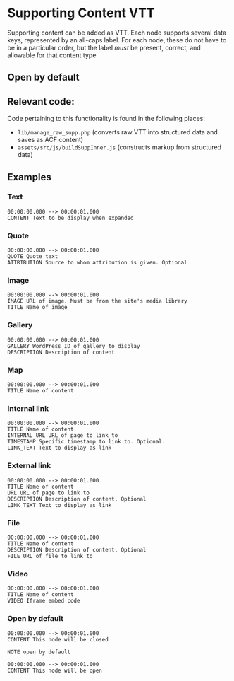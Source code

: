 # Supporting Content VTT

Supporting content can be added as VTT. Each node supports several data keys, represented by an all-caps label. For each node, these do not have to be in a particular order, but the label _must_ be present, correct, and allowable for that content type.

## Open by default

## Relevant code:
Code pertaining to this functionality is found in the following places:
* `lib/manage_raw_supp.php` (converts raw VTT into structured data and saves as ACF content)
* `assets/src/js/buildSuppInner.js` (constructs markup from structured data)

## Examples
### Text
```
00:00:00.000 --> 00:00:01.000
CONTENT Text to be display when expanded
```

### Quote
```
00:00:00.000 --> 00:00:01.000
QUOTE Quote text
ATTRIBUTION Source to whom attribution is given. Optional
```

### Image
```
00:00:00.000 --> 00:00:01.000
IMAGE URL of image. Must be from the site's media library
TITLE Name of image
```

### Gallery
```
00:00:00.000 --> 00:00:01.000
GALLERY WordPress ID of gallery to display
DESCRIPTION Description of content
```

### Map
```
00:00:00.000 --> 00:00:01.000
TITLE Name of content
```

### Internal link
```
00:00:00.000 --> 00:00:01.000
TITLE Name of content
INTERNAL_URL URL of page to link to
TIMESTAMP Specific timestamp to link to. Optional.
LINK_TEXT Text to display as link
```

### External link
```
00:00:00.000 --> 00:00:01.000
TITLE Name of content
URL URL of page to link to
DESCRIPTION Description of content. Optional
LINK_TEXT Text to display as link
```

### File
```
00:00:00.000 --> 00:00:01.000
TITLE Name of content
DESCRIPTION Description of content. Optional
FILE URL of file to link to
```

### Video
```
00:00:00.000 --> 00:00:01.000
TITLE Name of content
VIDEO Iframe embed code
```

### Open by default
```
00:00:00.000 --> 00:00:01.000
CONTENT This node will be closed

NOTE open by default

00:00:00.000 --> 00:00:01.000
CONTENT This node will be open
```
